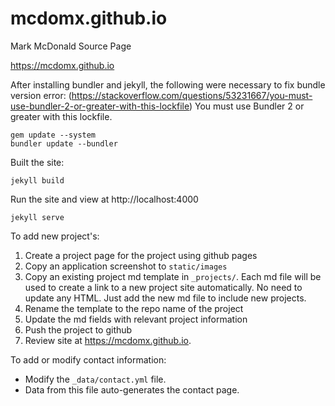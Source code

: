 # mcdomx.github.io
Mark McDonald Source Page

https://mcdomx.github.io


After installing bundler and jekyll, the following were necessary to fix bundle version error:
(https://stackoverflow.com/questions/53231667/you-must-use-bundler-2-or-greater-with-this-lockfile)
    You must use Bundler 2 or greater with this lockfile.
    
    gem update --system
    bundler update --bundler

Built the site:
    
    jekyll build
    
Run the site and view at http://localhost:4000
    
    jekyll serve
    
    
To add new project's:
    
1.  Create a project page for the project using github pages
2.  Copy an application screenshot to `static/images`
3.  Copy an existing project md template in `_projects/`.  Each md file will be used to create a link to a new project site automatically.  No need to update any HTML.  Just add the new md file to include new projects.
4.  Rename the template to the repo name of the project
5.  Update the md fields with relevant project information
6.  Push the project to github
7.  Review site at https://mcdomx.github.io.

To add or modify contact information:
- Modify the `_data/contact.yml` file.
- Data from this file auto-generates the contact page.
	
